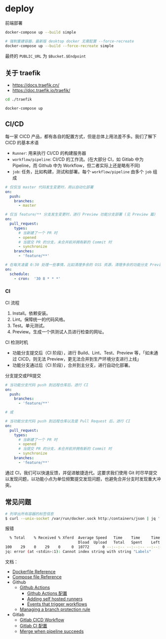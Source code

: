 # deploy

前端部署

```bash
docker-compose up --build simple

# 强制重建容器，最新版 desktop docker 无需配置 --force-recreate
docker-compose up --build --force-recreate simple
```

最终的 `PUBLIC_URL` 为 `$Bucket.$Endpoint`

## 关于 traefik

- https://docs.traefik.cn/
- https://doc.traefik.io/traefik/

```bash
cd ./traefik

docker-compose up
```

## CI/CD

每一家 CICD 产品，都有各自的配置方式，但是总体上用法差不多。我们了解下 CICD 的基本术语

- `Runner`: 用来执行 CI/CD 的构建服务器
- `workflow/pipeline`: CI/CD 的工作流。(在大部分 CI，如 Gitlab 中为 Pipeline，而 Github 中为 Workflow，但二者实际上还是略有不同)
- `job`: 任务，比如构建，测试和部署。每个 `workflow/pipeline` 由多个 `job` 组成


```yaml
# 仅仅当 master 代码发生变更时，用以自动化部署
on:
  push:
    branches:
      - master

# 仅当 feature/** 分支发生变更时，进行 Preview 功能分支部署 (见 Preview 篇)
on:
  pull_request:
    types:
      # 当新建了一个 PR 时
      - opened
      # 当提交 PR 的分支，未合并前并拥有新的 Commit 时
      - synchronize
    branches:
      - 'feature/**'

# 在每天凌晨 0:30 处理一些事情，比如清理多余的 OSS 资源，清理多余的功能分支 Preview (见 Preview 篇)
on:
  schedule:
    - cron:  '30 8 * * *'
```

### CI

CI 流程

1. Install。依赖安装。
2. Lint。保障统一的代码风格。
3. Test。单元测试。
4. Preview。生成一个供测试人员进行检查的网址。

CI 检测时机

- 功能分支提交后（CI 阶段），进行 Build、Lint、Test、Preview 等，「如未通过 CICD，则无法 Preview，更无法合并到生产环境分支进行上线」
- 功能分支通过后（CI 阶段），合并到主分支，进行自动化部署。

分支提交或PR提交

```yaml
# 当功能分支代码 push 到远程仓库后，进行 CI
on:
  push:
    branches:
      - 'feature/**'

# 或

# 当功能分支代码 push 到远程仓库以及是 Pull Request 后，进行 CI
on:
  pull_request:
    types:
      # 当新建了一个 PR 时
      - opened
      # 当提交 PR 的分支，未合并前并拥有新的 Commit 时
      - synchronize
    branches:
      - 'feature/**'
```

通过 CI，我们可以快速反馈，并促进敏捷迭代。这要求我们使用 Git 时尽早提交以发现问题，以功能小点为单位频繁提交发现问题，也避免合并分支时发现重大冲突。

## 常见问题

```bash
# 列举出所有容器的标签信息
$ curl --unix-socket /var/run/docker.sock http:/containers/json | jq '.[] | .Labels'
```

报错

```bash
  % Total    % Received % Xferd  Average Speed   Time    Time     Time  Current
                                 Dload  Upload   Total   Spent    Left  Speed
100    29    0    29    0     0  10772      0 --:--:-- --:--:-- --:--:-- 14500
jq: error (at <stdin>:1): Cannot index string with string "Labels"
```

文档：

- [Dockerfile Reference](https://docs.docker.com/engine/reference/builder/)
- [Compose file Reference](https://docs.docker.com/compose/compose-file/compose-file-v3/)
- Github
  - [Github Actions](https://github.com/features/actions)
    - [Github Actions 配置](https://docs.github.com/en/actions/learn-github-actions/workflow-syntax-for-github-actions)
    - [Adding self hosted runners](https://docs.github.com/cn/actions/hosting-your-own-runners/adding-self-hosted-runners)
    - [Events that trigger workflows](https://help.github.com/en/actions/automating-your-workflow-with-github-actions/events-that-trigger-workflows#about-workflow-events)
  - [Managing a branch protection rule](https://docs.github.com/en/repositories/configuring-branches-and-merges-in-your-repository/defining-the-mergeability-of-pull-requests/managing-a-branch-protection-rule)
- Gitlab
  - [Gitlab CICD Workflow](https://docs.gitlab.com/ee/ci/introduction/index.html#basic-cicd-workflow)
  - [Gitlab CI 配置](https://docs.gitlab.com/ee/ci/yaml/gitlab_ci_yaml.html)
  - [Merge when pipeline succeeds](https://docs.gitlab.com/ee/user/project/merge_requests/merge_when_pipeline_succeeds.html)
